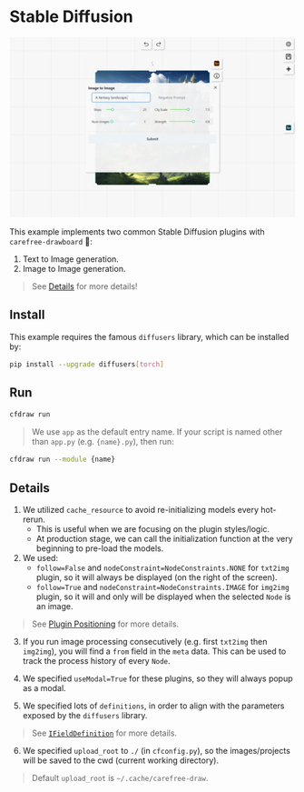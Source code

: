 # Stable Diffusion

![Stable Diffusion](../assets/stable-diffusion.png)

This example implements two common Stable Diffusion plugins with `carefree-drawboard` 🎨:
1. Text to Image generation.
2. Image to Image generation.

> See [Details](#Details) for more details!

## Install

This example requires the famous `diffusers` library, which can be installed by:

```bash
pip install --upgrade diffusers[torch]
```

## Run

```bash
cfdraw run
```

> We use `app` as the default entry name. If your script is named other than `app.py` (e.g. `{name}.py`), then run:

```bash
cfdraw run --module {name}
```

## Details

1. We utilized `cache_resource` to avoid re-initializing models every hot-rerun.
   * This is useful when we are focusing on the plugin styles/logic.
   * At production stage, we can call the initialization function at the very beginning to pre-load the models.
2. We used:
   * `follow=False` and `nodeConstraint=NodeConstraints.NONE` for `txt2img` plugin, so it will always be displayed (on the right of the screen).
   * `follow=True` and `nodeConstraint=NodeConstraints.IMAGE` for `img2img` plugin, so it will and only will be displayed when the selected `Node` is an image.

> See [Plugin Positioning](https://github.com/carefree0910/carefree-drawboard/wiki/Plugin-Positioning) for more details.

3. If you run image processing consecutively (e.g. first `txt2img` then `img2img`), you will find a `from` field in the `meta` data. This can be used to track the process history of every `Node`.

4. We specified `useModal=True` for these plugins, so they will always popup as a modal.

5. We specified lots of `definitions`, in order to align with the parameters exposed by the `diffusers` library.

> See [`IFieldDefinition`](https://github.com/carefree0910/carefree-drawboard/wiki/PythonHttpFieldsPlugin#ifielddefinition) for more details.

6. We specified `upload_root` to `./` (in `cfconfig.py`), so the images/projects will be saved to the cwd (current working directory).

> Default `upload_root` is `~/.cache/carefree-draw`.
